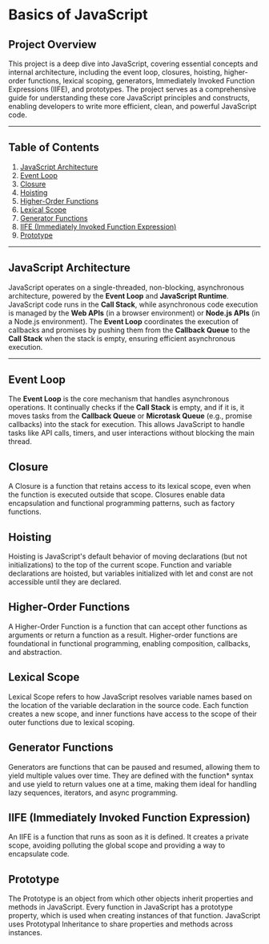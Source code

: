 # Basics of JavaScript

## Project Overview

This project is a deep dive into JavaScript, covering essential concepts and internal architecture, including the event loop, closures, hoisting, higher-order functions, lexical scoping, generators, Immediately Invoked Function Expressions (IIFE), and prototypes. The project serves as a comprehensive guide for understanding these core JavaScript principles and constructs, enabling developers to write more efficient, clean, and powerful JavaScript code.

---

## Table of Contents

1. [JavaScript Architecture](#javascript-architecture)
2. [Event Loop](#event-loop)
3. [Closure](#closure)
4. [Hoisting](#hoisting)
5. [Higher-Order Functions](#higher-order-functions)
6. [Lexical Scope](#lexical-scope)
7. [Generator Functions](#generator-functions)
8. [IIFE (Immediately Invoked Function Expression)](#iife-immediately-invoked-function-expression)
9. [Prototype](#prototype)

---

## JavaScript Architecture

JavaScript operates on a single-threaded, non-blocking, asynchronous architecture, powered by the **Event Loop** and **JavaScript Runtime**. JavaScript code runs in the **Call Stack**, while asynchronous code execution is managed by the **Web APIs** (in a browser environment) or **Node.js APIs** (in a Node.js environment). The **Event Loop** coordinates the execution of callbacks and promises by pushing them from the **Callback Queue** to the **Call Stack** when the stack is empty, ensuring efficient asynchronous execution.

---

## Event Loop

The **Event Loop** is the core mechanism that handles asynchronous operations. It continually checks if the **Call Stack** is empty, and if it is, it moves tasks from the **Callback Queue** or **Microtask Queue** (e.g., promise callbacks) into the stack for execution. This allows JavaScript to handle tasks like API calls, timers, and user interactions without blocking the main thread.

## Closure
A Closure is a function that retains access to its lexical scope, even when the function is executed outside that scope. Closures enable data encapsulation and functional programming patterns, such as factory functions.

## Hoisting
Hoisting is JavaScript's default behavior of moving declarations (but not initializations) to the top of the current scope. Function and variable declarations are hoisted, but variables initialized with let and const are not accessible until they are declared.

## Higher-Order Functions
A Higher-Order Function is a function that can accept other functions as arguments or return a function as a result. Higher-order functions are foundational in functional programming, enabling composition, callbacks, and abstraction.

## Lexical Scope
Lexical Scope refers to how JavaScript resolves variable names based on the location of the variable declaration in the source code. Each function creates a new scope, and inner functions have access to the scope of their outer functions due to lexical scoping.

## Generator Functions
Generators are functions that can be paused and resumed, allowing them to yield multiple values over time. They are defined with the function* syntax and use yield to return values one at a time, making them ideal for handling lazy sequences, iterators, and async programming.

## IIFE (Immediately Invoked Function Expression)
An IIFE is a function that runs as soon as it is defined. It creates a private scope, avoiding polluting the global scope and providing a way to encapsulate code.

## Prototype
The Prototype is an object from which other objects inherit properties and methods in JavaScript. Every function in JavaScript has a prototype property, which is used when creating instances of that function. JavaScript uses Prototypal Inheritance to share properties and methods across instances.

